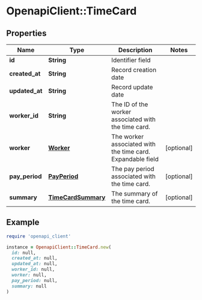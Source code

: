 # OpenapiClient::TimeCard

## Properties

| Name | Type | Description | Notes |
| ---- | ---- | ----------- | ----- |
| **id** | **String** | Identifier field |  |
| **created_at** | **String** | Record creation date |  |
| **updated_at** | **String** | Record update date |  |
| **worker_id** | **String** | The ID of the worker associated with the time card. |  |
| **worker** | [**Worker**](Worker.md) | The worker associated with the time card.  Expandable field | [optional] |
| **pay_period** | [**PayPeriod**](PayPeriod.md) | The pay period associated with the time card. | [optional] |
| **summary** | [**TimeCardSummary**](TimeCardSummary.md) | The summary of the time card. | [optional] |

## Example

```ruby
require 'openapi_client'

instance = OpenapiClient::TimeCard.new(
  id: null,
  created_at: null,
  updated_at: null,
  worker_id: null,
  worker: null,
  pay_period: null,
  summary: null
)
```


